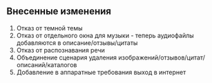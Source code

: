 <h2>Внесенные изменения</h2>
<ol>
<li>Отказ от темной темы</hi>
<li>Отказ от отдельного окна для музыки - теперь аудиофайлы добавляются в описание/отзывы/цитаты</li>
<li>Отказ от распознавания речи</li>
<li>Объединение сценария удаления изображений/отзывов/цитат/описаний/каталогов</li>
<li>Добавление в аппаратные требования выход в интернет</li>
</ol>
